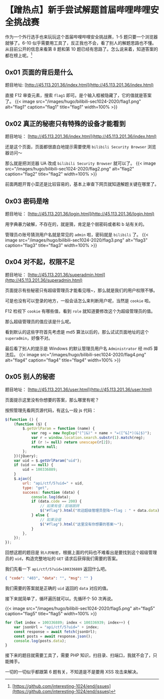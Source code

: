 # 【蹭热点】新手尝试解题首届哔哩哔哩安全挑战赛


作为一个外行选手也来玩玩这个首届哔哩哔哩安全挑战赛，1-5 题只要一个浏览器就够了。6-10 似乎需要用工具了，反正我也不会，看了别人的解题思路也不懂。从目前公开的信息来看第 8 题和第 10 题已经有思路了。怎么说来着，知道答案的都在榜上呢。[^1]

<!--more-->

## 0x01 页面的背后是什么

题目地址: [http://45.113.201.36/index.html](http://45.113.201.36/index.html)

直接 F12 审查元素，搜索 `flag1` 即可。是个输入框被隐藏了，它的值就是答案了。
{{< image src="/images/hugo/bilibili-sec1024-2020/flag1.png"   alt="flag1" caption="flag1" title="flag1" width=100% >}}

## 0x02 真正的秘密只有特殊的设备才能看到

题目地址： [http://45.113.201.36/index.html](http://45.113.201.36/index.html)

还是这个页面，页面都很直白地提示需要使用 `bilibili Security Browser` 浏览器访问～

那么就是把浏览器 UA 改成 `bilibili Security Browser` 就可以了。
{{< image src="/images/hugo/bilibili-sec1024-2020/flag2.png"   alt="flag2" caption="flag2" title="flag2" width=100% >}}

前面两题开胃小菜还是比较容易的，基本上审查下网页就知道解题关键在哪里了。

## 0x03 密码是啥

题目地址： [http://45.113.201.36/login.html](http://45.113.201.36/login.html)

用字典暴力破解，不存在的，就是猜，肯定是个弱密码或者和 b 站有关的。

管理员の账号猜测用户名就是常见的 `admin` 啦，密码就是 `bilibili` 了。
{{< image src="/images/hugo/bilibili-sec1024-2020/flag3.png"   alt="flag3" caption="flag3" title="flag3" width=100% >}}

## 0x04 对不起，权限不足

题目地址： [http://45.113.201.36/superadmin.html](http://45.113.201.36/superadmin.html)

页面提示有些秘密只有超级管理员才能看见哦~，那么就是我们的用户权限不够。

可是也没有可以登录的地方，一般会话怎么来判断用户呢，当然是 `cookie` 啦。

F12 检视下 `cookie` 有哪些值，看到 `role` 就知道要修改这个为超级管理员的值。

那么超级管理员的值应该是什么呢。

看到默认的这些字符首先考虑是 md5 算法以后的，那么试试页面地址的这个 `superadmin`，好像不对。

最后看了别人的提示是 Windows 的默认管理员用户名 `Administrator` 经 md5 算法后。
{{< image src="/images/hugo/bilibili-sec1024-2020/flag4.png"   alt="flag4" caption="flag4" title="flag4" width=100% >}}

## 0x05 别人的秘密

题目地址： [http://45.113.201.36/user.html](http://45.113.201.36/user.html)

页面提示这里没有你想要的答案，那么哪里有呢？

按照管理先看网页源代码，有这么一段 js 代码：

```javascript
$(function () {
	(function ($) {
		$.getUrlParam = function (name) {
			var reg = new RegExp("(^|&)" + name + "=([^&]*)(&|$)");
			var r = window.location.search.substr(1).match(reg);
			if (r != null) return unescape(r[2]);
			return null;
		};
	})(jQuery);
	var uid = $.getUrlParam("uid");
	if (uid == null) {
		uid = 100336889;
	}
	$.ajax({
		url: "api/ctf/5?uid=" + uid,
		type: "get",
		success: function (data) {
			console.log(data);
			if (data.code == 200) {
				// 如果有值：前端跳转
				$("#flag").html("欢迎超级管理员登陆～flag : " + data.data);
			} else {
				// 如果没值
				$("#flag").html("这里没有你想要的答案～");
			}
		},
	});
});
```

回想这题的题目是 `别人的秘密`，根据上面的代码也不难看出是要找到这个超级管理员的 `uid`，构造完整地址的 `GET` 请求后获得我们需要的答案。

我们先看一下 `api/ctf/5?uid=100336889` 返回什么吧。

```json
{ "code": "403", "data": "", "msg": "" }
```

我们需要的答案就是正确的 `uid` 返回的 `data` 对应的值。

接下来就简单了，循环遍历就可以。先循环个 50 次再说。

{{< image src="/images/hugo/bilibili-sec1024-2020/flag5.png"   alt="flag5" caption="flag5" title="flag5" width=100% >}}

```javascript
for (let index = 100336889; index < 100336939; index++) {
	var jsonUrl = "api/ctf/5?uid=" + index;
	const response = await fetch(jsonUrl);
	const posts = await response.json();
	console.log(posts.data);
}
```

接下来的题目就需要工具了，需要 PHP 知识，扫目录、扫端口，我就不会了，只能摊手。

一切的一切似乎都跟第 6 题有关，不知道是不是要用 XSS 攻击来解决。

[^1]: [https://github.com/interesting-1024/end/issues](https://github.com/interesting-1024/end/issues)

